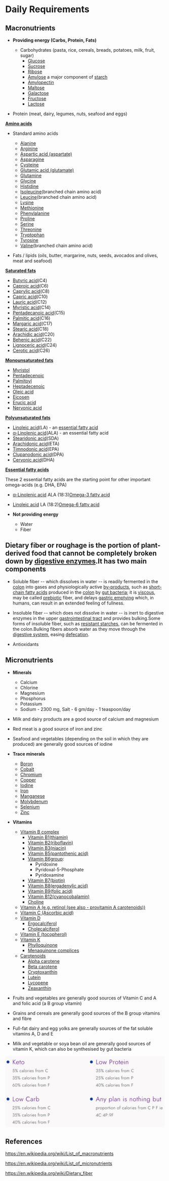 # Daily Requirements

## Macronutrients

- **Providing energy (Carbs, Protein, Fats)**
  - Carbohydrates (pasta, rice, cereals, breads, potatoes, milk, fruit, sugar)
    - [Glucose](https://en.wikipedia.org/wiki/Glucose)
    - [Sucrose](https://en.wikipedia.org/wiki/Sucrose)
    - [Ribose](https://en.wikipedia.org/wiki/Ribose)
    - [Amylose](https://en.wikipedia.org/wiki/Amylose) a major component of [starch](https://en.wikipedia.org/wiki/Starch)
    - [Amylopectin](https://en.wikipedia.org/wiki/Amylopectin)
    - [Maltose](https://en.wikipedia.org/wiki/Maltose)
    - [Galactose](https://en.wikipedia.org/wiki/Galactose)
    - [Fructose](https://en.wikipedia.org/wiki/Fructose)
    - [Lactose](https://en.wikipedia.org/wiki/Lactose)

- Protein (meat, dairy, legumes, nuts, seafood and eggs)

[**Amino acids**](https://en.wikipedia.org/wiki/Amino_acids)

- Standard amino acids
  - [Alanine](https://en.wikipedia.org/wiki/Alanine)
  - [Arginine](https://en.wikipedia.org/wiki/Arginine)
  - [Aspartic acid (aspartate)](https://en.wikipedia.org/wiki/Aspartic_acid)
  - [Asparagine](https://en.wikipedia.org/wiki/Asparagine)
  - [Cysteine](https://en.wikipedia.org/wiki/Cysteine)
  - [Glutamic acid (glutamate)](https://en.wikipedia.org/wiki/Glutamic_acid)
  - [Glutamine](https://en.wikipedia.org/wiki/Glutamine)
  - [Glycine](https://en.wikipedia.org/wiki/Glycine)
  - [Histidine](https://en.wikipedia.org/wiki/Histidine)
  - [Isoleucine](https://en.wikipedia.org/wiki/Isoleucine)(branched chain amino acid)
  - [Leucine](https://en.wikipedia.org/wiki/Leucine)(branched chain amino acid)
  - [Lysine](https://en.wikipedia.org/wiki/Lysine)
  - [Methionine](https://en.wikipedia.org/wiki/Methionine)
  - [Phenylalanine](https://en.wikipedia.org/wiki/Phenylalanine)
  - [Proline](https://en.wikipedia.org/wiki/Proline)
  - [Serine](https://en.wikipedia.org/wiki/Serine)
  - [Threonine](https://en.wikipedia.org/wiki/Threonine)
  - [Tryptophan](https://en.wikipedia.org/wiki/Tryptophan)
  - [Tyrosine](https://en.wikipedia.org/wiki/Tyrosine)
  - [Valine](https://en.wikipedia.org/wiki/Valine)(branched chain amino acid)

- Fats / lipids (oils, butter, margarine, nuts, seeds, avocados and olives, meat and seafood)

[**Saturated fats**](https://en.wikipedia.org/wiki/Saturated_fats)

- [Butyric acid](https://en.wikipedia.org/wiki/Butyric_acid)(C4)
- [Caproic acid](https://en.wikipedia.org/wiki/Caproic_acid)(C6)
- [Caprylic acid](https://en.wikipedia.org/wiki/Caprylic_acid)(C8)
- [Capric acid](https://en.wikipedia.org/wiki/Capric_acid)(C10)
- [Lauric acid](https://en.wikipedia.org/wiki/Lauric_acid)(C12)
- [Myristic acid](https://en.wikipedia.org/wiki/Myristic_acid)(C14)
- [Pentadecanoic acid](https://en.wikipedia.org/wiki/Pentadecanoic_acid)(C15)
- [Palmitic acid](https://en.wikipedia.org/wiki/Palmitic_acid)(C16)
- [Margaric acid](https://en.wikipedia.org/wiki/Margaric_acid)(C17)
- [Stearic acid](https://en.wikipedia.org/wiki/Stearic_acid)(C18)
- [Arachidic acid](https://en.wikipedia.org/wiki/Arachidic_acid)(C20)
- [Behenic acid](https://en.wikipedia.org/wiki/Behenic_acid)(C22)
- [Lignoceric acid](https://en.wikipedia.org/wiki/Lignoceric_acid)(C24)
- [Cerotic acid](https://en.wikipedia.org/wiki/Cerotic_acid)(C26)

[**Monounsaturated fats**](https://en.wikipedia.org/wiki/Monounsaturated_fats)

- [Myristol](https://en.wikipedia.org/wiki/Myristol)
- [Pentadecenoic](https://en.wikipedia.org/wiki/Pentadecenoic)
- [Palmitoyl](https://en.wikipedia.org/wiki/Palmitoyl)
- [Heptadecenoic](https://en.wikipedia.org/wiki/Heptadecenoic)
- [Oleic acid](https://en.wikipedia.org/wiki/Oleic_acid)
- [Eicosen](https://en.wikipedia.org/wiki/Eicosen)
- [Erucic acid](https://en.wikipedia.org/wiki/Erucic_acid)
- [Nervonic acid](https://en.wikipedia.org/wiki/Nervonic_acid)

[**Polyunsaturated fats**](https://en.wikipedia.org/wiki/Polyunsaturated_fats)

- [Linoleic acid](https://en.wikipedia.org/wiki/Linoleic_acid)(LA) - an [essential fatty acid](https://en.wikipedia.org/wiki/Essential_fatty_acid)
- [α-Linolenic acid](https://en.wikipedia.org/wiki/%CE%91-Linolenic_acid)(ALA) - an essential fatty acid
- [Stearidonic acid](https://en.wikipedia.org/wiki/Stearidonic_acid)(SDA)
- [Arachidonic acid](https://en.wikipedia.org/wiki/Arachidonic_acid)(ETA)
- [Timnodonic acid](https://en.wikipedia.org/wiki/Timnodonic_acid)(EPA)
- [Clupanodonic acid](https://en.wikipedia.org/wiki/Clupanodonic_acid)(DPA)
- [Cervonic acid](https://en.wikipedia.org/wiki/Cervonic_acid)(DHA)

[**Essential fatty acids**](https://en.wikipedia.org/wiki/Essential_fatty_acids)

These 2 essential fatty acids are the starting point for other important omega-acids (e.g. DHA, EPA)

- [α-Linolenic acid](https://en.wikipedia.org/wiki/%CE%91-Linolenic_acid) ALA (18:3)[Omega-3 fatty acid](https://en.wikipedia.org/wiki/Omega-3_fatty_acid)
- [Linoleic acid](https://en.wikipedia.org/wiki/Linoleic_acid) LA (18:2)[Omega-6 fatty acid](https://en.wikipedia.org/wiki/Omega-6_fatty_acid)

- **Not providing energy**
  - Water
  - Fiber

## Dietary fiber or roughage is the portion of plant-derived food that cannot be completely broken down by [digestive enzymes](https://en.wikipedia.org/wiki/Digestive_enzyme).It has two main components

- Soluble fiber -- which dissolves in water -- is readily fermented in the [colon](https://en.wikipedia.org/wiki/Colon_(anatomy)) into gases and physiologically active [by-products](https://en.wikipedia.org/wiki/By-product), such as [short-chain fatty acids](https://en.wikipedia.org/wiki/Short-chain_fatty_acid) produced in the [colon](https://en.wikipedia.org/wiki/Colon_(anatomy)) by [gut bacteria](https://en.wikipedia.org/wiki/Gut_flora); it is [viscous](https://en.wikipedia.org/wiki/Viscous), may be called [prebiotic](https://en.wikipedia.org/wiki/Prebiotic_(nutrition)) fiber, and delays [gastric emptying](https://en.wikipedia.org/wiki/Stomach#Function) which, in humans, can result in an extended feeling of fullness.
- Insoluble fiber -- which does not dissolve in water -- is inert to digestive enzymes in the upper [gastrointestinal tract](https://en.wikipedia.org/wiki/Gastrointestinal_tract) and provides bulking.Some forms of insoluble fiber, such as [resistant starches](https://en.wikipedia.org/wiki/Resistant_starch), can be fermented in the colon.Bulking fibers absorb water as they move through the [digestive system](https://en.wikipedia.org/wiki/Digestive_system), easing [defecation](https://en.wikipedia.org/wiki/Defecation).

- Antioxidants

## Micronutrients

- **Minerals**
  - Calcium
  - Chlorine
  - Magnesium
  - Phosphorus
  - Potassium
  - Sodium - 2300 mg, Salt - 6 gm/day - 1 teaspoon/day

- Milk and dairy products are a good source of calcium and magnesium
- Red meat is a good source of iron and zinc
- Seafood and vegetables (depending on the soil in which they are produced) are generally good sources of iodine

- **Trace minerals**
  - [Boron](https://en.wikipedia.org/wiki/Boron)
  - [Cobalt](https://en.wikipedia.org/wiki/Cobalt)
  - [Chromium](https://en.wikipedia.org/wiki/Chromium)
  - [Copper](https://en.wikipedia.org/wiki/Copper_in_health)
  - [Iodine](https://en.wikipedia.org/wiki/Iodine)
  - [Iron](https://en.wikipedia.org/wiki/Iron)
  - [Manganese](https://en.wikipedia.org/wiki/Manganese)
  - [Molybdenum](https://en.wikipedia.org/wiki/Molybdenum)
  - [Selenium](https://en.wikipedia.org/wiki/Selenium)
  - [Zinc](https://en.wikipedia.org/wiki/Zinc)

- **Vitamins**
  - [Vitamin B complex](https://en.wikipedia.org/wiki/Vitamin_B_complex)
    - [Vitamin B1(thiamin)](https://en.wikipedia.org/wiki/Vitamin_B1)
    - [Vitamin B2(riboflavin)](https://en.wikipedia.org/wiki/Vitamin_B2)
    - [Vitamin B3(niacin)](https://en.wikipedia.org/wiki/Vitamin_B3)
    - [Vitamin B5(pantothenic acid)](https://en.wikipedia.org/wiki/Vitamin_B5)
    - [Vitamin B6group](https://en.wikipedia.org/wiki/Vitamin_B6):
      - Pyridoxine
      - Pyridoxal-5-Phosphate
      - Pyridoxamine
    - [Vitamin B7(biotin)](https://en.wikipedia.org/wiki/Biotin)
    - [Vitamin B8(ergadenylic acid)](https://en.wikipedia.org/wiki/Ergadenylic_acid)
    - [Vitamin B9(folic acid)](https://en.wikipedia.org/wiki/Folic_acid)
    - [Vitamin B12(cyanocobalamin)](https://en.wikipedia.org/wiki/Vitamin_B12)
    - [Choline](https://en.wikipedia.org/wiki/Choline)
  - [Vitamin A (e.g. retinol (see also - provitamin A carotenoids))](https://en.wikipedia.org/wiki/Vitamin_A)
  - [Vitamin C (Ascorbic acid)](https://en.wikipedia.org/wiki/Vitamin_C)
  - [Vitamin D](https://en.wikipedia.org/wiki/Vitamin_D)
    - [Ergocalciferol](https://en.wikipedia.org/wiki/Ergocalciferol)
    - [Cholecalciferol](https://en.wikipedia.org/wiki/Cholecalciferol)
  - [Vitamin E (tocopherol)](https://en.wikipedia.org/wiki/Vitamin_E)
  - [Vitamin K](https://en.wikipedia.org/wiki/Vitamin_K)
    - [Phylloquinone](https://en.wikipedia.org/wiki/Phylloquinone)
    - [Menaquinone complices](https://en.wikipedia.org/w/index.php?title=Menaquinone_complices&action=edit&redlink=1)
  - [Carotenoids](https://en.wikipedia.org/wiki/Carotenoid)
    - [Alpha carotene](https://en.wikipedia.org/wiki/Alpha_carotene)
    - [Beta carotene](https://en.wikipedia.org/wiki/Beta_carotene)
    - [Cryptoxanthin](https://en.wikipedia.org/wiki/Cryptoxanthin)
    - [Lutein](https://en.wikipedia.org/wiki/Lutein)
    - [Lycopene](https://en.wikipedia.org/wiki/Lycopene)
    - [Zeaxanthin](https://en.wikipedia.org/wiki/Zeaxanthin)

- Fruits and vegetables are generally good sources of Vitamin C and A and folic acid (a B group vitamin)
- Grains and cereals are generally good sources of the B group vitamins and fibre
- Full-fat dairy and egg yolks are generally sources of the fat soluble vitamins A, D and E
- Milk and vegetable or soya bean oil are generally good sources of vitamin K, which can also be synthesised by gut bacteria

![image](../../../media/Nutrition_Daily-Requirements-image1.jpg)

## References

https://en.wikipedia.org/wiki/List_of_macronutrients

https://en.wikipedia.org/wiki/List_of_micronutrients

https://en.wikipedia.org/wiki/Dietary_fiber
